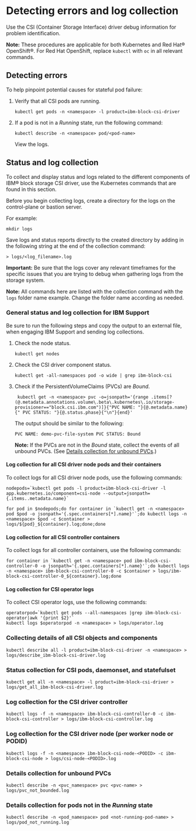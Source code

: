 # Detecting errors and log collection

Use the CSI (Container Storage Interface) driver debug information for problem identification.

**Note:** These procedures are applicable for both Kubernetes and Red Hat® OpenShift®. For Red Hat OpenShift, replace `kubectl` with `oc` in all relevant commands.

## Detecting errors

To help pinpoint potential causes for stateful pod failure:

1.  Verify that all CSI pods are running.
    ```
    kubectl get pods -n <namespace> -l product=ibm-block-csi-driver
    ```

2.  If a pod is not in a _Running_ state, run the following command:
    ```
    kubectl describe -n <namespace> pod/<pod-name>
    ```
    View the logs.


## Status and log collection
To collect and display status and logs related to the different components of IBM® block storage CSI driver, use the Kubernetes commands that are found in this section.

Before you begin collecting logs, create a directory for the logs on the control-plane or bastion server.

For example:

```
mkdir logs
```
Save logs and status reports directly to the created directory by adding in the following string at the end of the collection command:

    > logs/<log_filename>.log

**Important:** Be sure that the logs cover any relevant timeframes for the specific issues that you are trying to debug when gathering logs from the storage system.

**Note:** All commands here are listed with the collection command with the `logs` folder name example. Change the folder name according as needed.

### General status and log collection for IBM Support
Be sure to run the following steps and copy the output to an external file, when engaging IBM Support and sending log collections.

1. Check the node status.
    
    `kubectl get nodes`
2. Check the CSI driver component status.

    `kubectl get -all-namespaces pod -o wide | grep ibm-block-csi`
3. Check if the PersistentVolumeClaims (PVCs) are _Bound_.

        kubectl get -n <namespace> pvc -o=jsonpath='{range .items[?(@.metadata.annotations.volume\.beta\.kubernetes\.io/storage-provisioner=="block.csi.ibm.com")]}{"PVC NAME: "}{@.metadata.name}{" PVC STATUS: "}{@.status.phase}{"\n"}{end}'

    The output should be similar to the following:

    `PVC NAME: demo-pvc-file-system PVC STATUS: Bound`

    **Note:** If the PVCs are not in the _Bound_ state, collect the events of all unbound PVCs. (See [Details collection for unbound PVCs](#Details-collection-for-unbound-pvcs).)

#### Log collection for all CSI driver node pods and their containers

To collect logs for all CSI driver node pods, use the following commands:

    nodepods=`kubectl get pods -l product=ibm-block-csi-driver -l app.kubernetes.io/component=csi-node --output=jsonpath={.items..metadata.name}`
    
    for pod in $nodepods;do for container in `kubectl get -n <namespace> pod $pod -o jsonpath='{.spec.containers[*].name}'`;do kubectl logs -n <namespace> $pod -c $container > logs/${pod}_${container}.log;done;done


#### Log collection for all CSI controller containers

To collect logs for all controller containers, use the following commands:
    
    for container in `kubectl get -n <namespace> pod ibm-block-csi-controller-0 -o jsonpath='{.spec.containers[*].name}'`;do kubectl logs -n <namespace> ibm-block-csi-controller-0 -c $container > logs/ibm-block-csi-controller-0_${container}.log;done


#### Log collection for CSI operator logs
To collect CSI operator logs, use the following commands:

    operatorpod=`kubectl get pods --all-namespaces |grep ibm-block-csi-operator|awk '{print $2}'`
    kubectl logs $operatorpod -n <namespace> > logs/operator.log


### Collecting details of all CSI objects and components
`kubectl describe all -l product=ibm-block-csi-driver -n <namespace> > logs/describe_ibm-block-csi-driver.log`


### Status collection for CSI pods, daemonset, and statefulset
`kubectl get all -n <namespace> -l product=ibm-block-csi-driver > logs/get_all_ibm-block-csi-driver.log`



### Log collection for the CSI driver controller
`kubectl logs -f -n <namespace> ibm-block-csi-controller-0 -c ibm-block-csi-controller > logs/ibm-block-csi-controller.log`


### Log collection for the CSI driver node (per worker node or PODID)
`kubectl logs -f -n <namespace> ibm-block-csi-node-<PODID> -c ibm-block-csi-node > logs/csi-node-<PODID>.log`



### Details collection for unbound PVCs
`kubectl describe -n <pvc_namespace> pvc <pvc-name> > logs/pvc_not_bounded.log`



### Details collection for pods not in the _Running_ state
`kubectl describe -n <pod_namespace> pod <not-running-pod-name> > logs/pod_not_running.log`